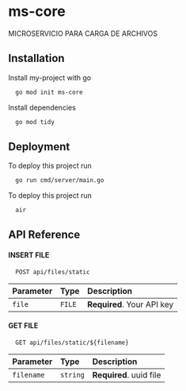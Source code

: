 # ms-core

MICROSERVICIO PARA CARGA DE ARCHIVOS

## Installation

Install my-project with go

```bash
  go mod init ms-core
```

Install dependencies

```bash
  go mod tidy
```

## Deployment

To deploy this project run

```bash
  go run cmd/server/main.go
```

To deploy this project run

```bash
  air
```

## API Reference

#### INSERT FILE

```http
  POST api/files/static
```

| Parameter | Type   | Description                |
| :-------- | :----- | :------------------------- |
| `file`    | `FILE` | **Required**. Your API key |

#### GET FILE

```http
  GET api/files/static/${filename}
```

| Parameter  | Type     | Description             |
| :--------- | :------- | :---------------------- |
| `filename` | `string` | **Required**. uuid file |

